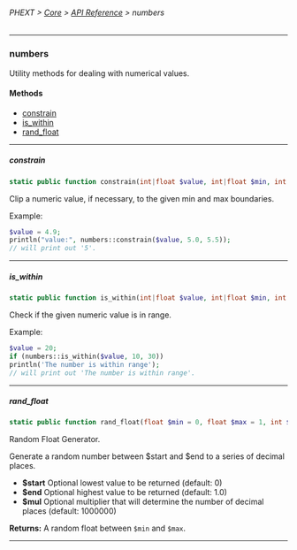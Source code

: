 ###### PHEXT > [Core](../README.md) > [API Reference](index.md) > numbers
------
### numbers
Utility methods for dealing with numerical values.
#### Methods
- [constrain](#constrain)
- [is_within](#is_within)
- [rand_float](#rand_float)

------
##### constrain
```php
static public function constrain(int|float $value, int|float $min, int|float $max) : int|float
```
Clip a numeric value, if necessary, to the given min and max boundaries.

Example:

``` php
$value = 4.9;
println("value:", numbers::constrain($value, 5.0, 5.5));
// will print out '5'.
```


------
##### is_within
```php
static public function is_within(int|float $value, int|float $min, int|float $max) : bool
```
Check if the given numeric value is in range.

Example:

``` php
$value = 20;
if (numbers::is_within($value, 10, 30))
println('The number is within range');
// will print out 'The number is within range'.
```


------
##### rand_float
```php
static public function rand_float(float $min = 0, float $max = 1, int $mul = 1000000) : float
```
Random Float Generator.

Generate a random number between $start and $end to a series of decimal places.

- **$start** Optional lowest value to be returned (default: 0)
- **$end** Optional highest value to be returned (default: 1.0)
- **$mul** Optional multiplier that will determine the number of decimal places (default: 1000000)

**Returns:**  A random float between `$min` and `$max`.


------
